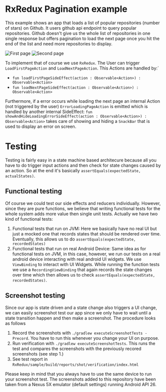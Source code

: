 # RxRedux Pagination example

This example shows an app that loads a list of popular repositories (number of stars) on Github.
It users github api endpoint to query popular repositories.
Github doesn't give us the whole list of repositories in one single response but offers pagination
to load the next page once you hit the end of the list and need more repositories to display.

![First page]()
![Second page]()

To implement that of course we use `RxRedux`. The User can trigger `LoadFirstPageAction` and
`LoadNextPageAction`.
This Actions are handled by:`
- `fun loadFirstPageSideEffect(action : Observable<Action>) : Observable<Action>`
- `fun loadNextPageSideEffect(action : Observable<Action>) : Observable<Action>`

Furthermore, if a error occurs while loading the next page an internal Action
(not triggered by the user)  `ErrorLoadingPageAction` is emitted
which is handled by another internal SideEffect:
`fun showAndHideLoadingErrorSideEffect(action : Observable<Action>) : Observable<Action>` takes care
of showing and hiding a `SnackBar` that is used to display an error on screen.


# Testing
Testing is fairly easy in a state machine based architecure because all you have to do trigger
input actions and then check for state changes caused by an action.
So at the end it's basically `assertEquals(expectedState, actualStates)`.

## Functional testing
Of course we could test our side effects and reducers individually.
However, since they are pure functions, we believe that writing functional tests for the whole system
adds more value then single unit tests.
Actually we have two kind of functional tests:

1. Functional tests that run on JVM: Here we basically have no real UI but just a mocked one that
records states that should be rendered over time. Eventually, this allows us to do `assertEquals(expectedState, recordedStates)`
2. Functional tests that run on real Android Device: Same idea as for functional tests on JVM, in this case, however, we run our tests on a real android device interacting with real android UI widgets. We use `ViewBinding` to interact with UI Widgets. While running the function tests we use a `RecordingViewBinding` that again records the state changes over time which then allows us to check `assertEquals(expectedState, recordedStates)`.

## Screenshot testing
Since our app is state driven and a state change also triggers a UI change, we can easily screenshot
test our app since we only have to wait until a state transition happen and then make a screenshot.
The procedure looks as follows

1. Record the screenshots with `./gradlew executeScreenshotTests -Precord`.
You have to run this whenever you change your UI on purpose.
2. Run verification with `./gradlew executeScreenshotTests`.
This runs the test and compares the screenshots with the previously recored screenshots (see step 1.)
3. See test report in `RxRedux/sample/build/reports/shot/verification/index.html`

Please keep in mind that you always have to use the same device to run your screenshot test.
The screenshots added to this repository have been taken from a Nexus 5X emulator (default settings) running Android API 26.
